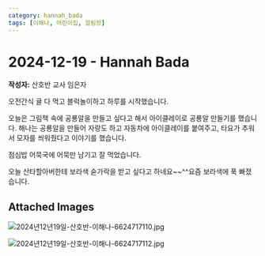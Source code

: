 ```yaml
---
category: hannah_bada
tags: [이해나, 어린이집, 알림장]
---
```


# 2024-12-19 - Hannah Bada

**작성자:** 산호반 교사 임은자  

오전간식 귤 다 먹고 블럭놀이하고 하루를  시작했습니다.

오늘은 그림책 속에 공룡알을 만들고 싶다고 해서 아이클레이로 공룡알 만들기를 했습니다. 해나는 공룡알을 만들어 자랑도 하고 자동차에 아이클레이를 붙여주고, 타요가 추워서 모자를 씌워줬다고 이야기를 했습니다.
 
점심밥  어묵국에 어묵만 남기고 잘 먹었습니다.

오늘 산타할아버한테 보라색 숟가락을 받고 싶다고 하네요~~^^요즘 보라색에 푹 빠졌습니다.

## Attached Images
![2024년12년19일-산호반-이해나-6624717110.jpg](d:\Users\hannah\Downloads\kids\photo\2024년12년19일-산호반-이해나-6624717110.jpg)

![2024년12년19일-산호반-이해나-6624717112.jpg](d:\Users\hannah\Downloads\kids\photo\2024년12년19일-산호반-이해나-6624717112.jpg)

